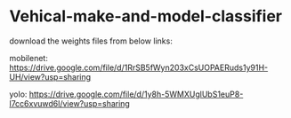 # Vehical-make-and-model-classifier

download the weights files from below links:

  mobilenet: https://drive.google.com/file/d/1RrSB5fWyn203xCsUOPAERuds1y91H-UH/view?usp=sharing
  
  yolo: https://drive.google.com/file/d/1y8h-5WMXUglUbS1euP8-l7cc6xvuwd6l/view?usp=sharing
